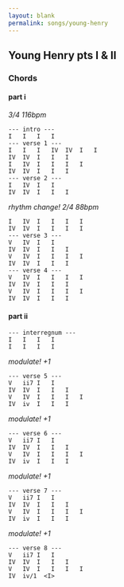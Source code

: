 ```yaml
---
layout: blank
permalink: songs/young-henry
---
```


Young Henry pts I & II
----------------------

### Chords ###

#### part i ####

*3/4   116bpm*

    --- intro ---
    I   I   I   I
    --- verse 1 ---
    I   I   I   IV  IV  I   I
    IV  IV  I   I   I
    I   IV  I   I   I   I
    IV  IV  I   I   I
    --- verse 2 ---
    I   IV  I   I   
    IV  IV  I   I   I

*rhythm change!   2/4   88bpm*

    I   IV  I   I   I   I
    IV  IV  I   I   I   I
    --- verse 3 ---
    V   IV  I   I  
    IV  IV  I   I   I
    V   IV  I   I   I   I
    IV  IV  I   I   I
    --- verse 4 ---
    V   IV  I   I   I   I
    IV  IV  I   I   I
    V   IV  I   I   I   I
    IV  IV  I   I   I

#### part ii ####

    --- interregnum ---
    I   I   I   I
    I   I   I   I

*modulate! +1*

    --- verse 5 ---
    V   ii7 I   I
    IV  IV  I   I   I
    V   IV  I   I   I   I
    IV  iv  I   I   I

*modulate! +1*

    --- verse 6 ---
    V   ii7 I   I
    IV  IV  I   I   I
    V   IV  I   I   I   I
    IV  iv  I   I   I

*modulate! +1*

    --- verse 7 ---
    V   ii7 I   I
    IV  IV  I   I   I
    V   IV  I   I   I   I
    IV  iv  I   I   I

*modulate! +1*

    --- verse 8 ---
    V   ii7 I   I
    IV  IV  I   I   I
    V   IV  I   I   I   I
    IV  iv/1  <I>

